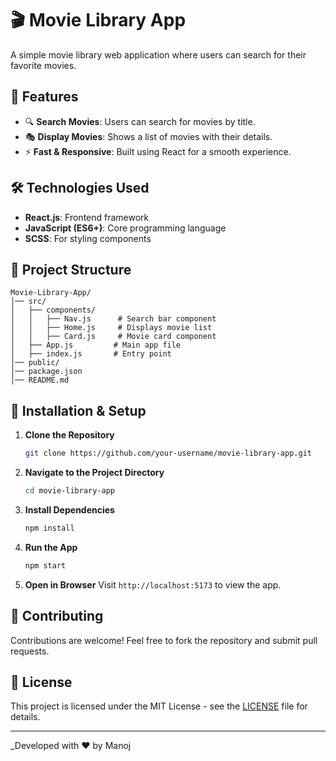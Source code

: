 # 🎬 Movie Library App

A simple movie library web application where users can search for their favorite movies.

## 🚀 Features
- 🔍 **Search Movies**: Users can search for movies by title.
- 🎭 **Display Movies**: Shows a list of movies with their details.
- ⚡ **Fast & Responsive**: Built using React for a smooth experience.

## 🛠️ Technologies Used
- **React.js**: Frontend framework
- **JavaScript (ES6+)**: Core programming language
- **SCSS**: For styling components

## 📂 Project Structure
```
Movie-Library-App/
│── src/
│   ├── components/
│   │   ├── Nav.js      # Search bar component
│   │   ├── Home.js     # Displays movie list
│   │   ├── Card.js     # Movie card component
│   ├── App.js         # Main app file
│   ├── index.js       # Entry point
│── public/
│── package.json
│── README.md
```

## 🔧 Installation & Setup
1. **Clone the Repository**
   ```bash
   git clone https://github.com/your-username/movie-library-app.git
   ```

2. **Navigate to the Project Directory**
   ```bash
   cd movie-library-app
   ```

3. **Install Dependencies**
   ```bash
   npm install
   ```

4. **Run the App**
   ```bash
   npm start
   ```

5. **Open in Browser**
   Visit `http://localhost:5173` to view the app.

## 🤝 Contributing
Contributions are welcome! Feel free to fork the repository and submit pull requests.

## 📜 License
This project is licensed under the MIT License - see the [LICENSE](LICENSE) file for details.

---
_Developed with ❤️ by Manoj

